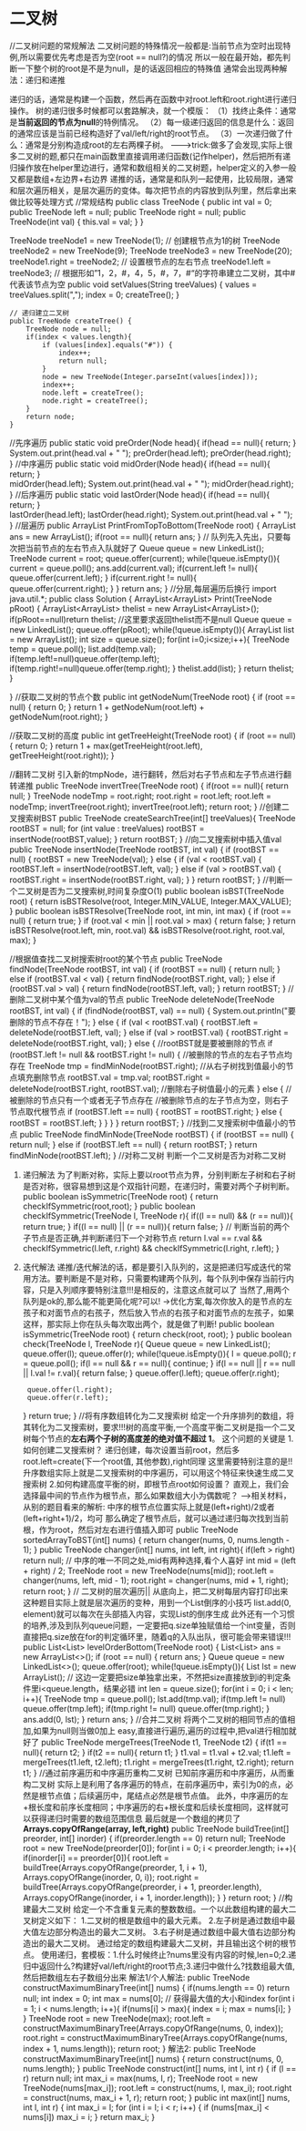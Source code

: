 # 二叉树
//二叉树问题的常规解法
二叉树问题的特殊情况一般都是:当前节点为空时出现特例,所以需要优先考虑是否为空(root == null?)的情况
所以一般在最开始，都先判断一下整个树的root是不是为null，是的话返回相应的特殊值
通常会出现两种解法：递归和递推

递归的话，通常是构建一个函数，然后再在函数中对root.left和root.right进行递归操作。
树的递归很多时候都可以套路解决，就一个模版：
（1）找终止条件：通常是**当前返回的节点为null**的特例情况。
（2）每一级递归返回的信息是什么：返回的通常应该是当前已经构造好了val/left/right的root节点。
（3）一次递归做了什么：通常是分别构造成root的左右两棵子树。
--->trick:做多了会发现,实际上很多二叉树的题,都只在main函数里直接调用递归函数(记作helper)，然后把所有递归操作放在helper里边进行，通常和数组相关的二叉树题，helper定义的入参一般又都是数组+左边界+右边界
递推的话，通常是和队列一起使用，比较局限，通常和层次遍历相关，是层次遍历的变体。每次把节点的内容放到队列里，然后拿出来做比较等处理方式
//常规结构
public class TreeNode {
  public int val = 0;
  public TreeNode left = null;
  public TreeNode right = null;
  public TreeNode(int val) {
    this.val = val;
  }
}

TreeNode treeNode1 = new TreeNode(1); // 创建根节点为1的树
TreeNode treeNode2 = new TreeNode(9);
TreeNode treeNode3 = new TreeNode(20); 
treeNode1.right = treeNode2;	// 设置根节点的左右节点
treeNode1.left = treeNode3;
// 根据形如”1，2，#，4，5，#，7，#“的字符串建立二叉树，其中#代表该节点为空
	public void setValues(String treeValues) {
		values = treeValues.split(",");
		index = 0;
		createTree();
	}

	// 递归建立二叉树
	public TreeNode createTree() {
		TreeNode node = null;
		if(index < values.length){
			if (values[index].equals("#")) {
				index++;
				return null;
			}
			node = new TreeNode(Integer.parseInt(values[index]));
			index++;
			node.left = createTree();
			node.right = createTree();
		}
		return node;
	}
//先序遍历
public static void preOrder(Node head){
    if(head == null){
        return;
    }
    System.out.print(head.val + " ");
    preOrder(head.left);
    preOrder(head.right);
}
//中序遍历
public static void midOrder(Node head){
    if(head == null){
        return;
    }    
    midOrder(head.left);
    System.out.print(head.val + " ");
    midOrder(head.right);
}
//后序遍历
public static void lastOrder(Node head){
    if(head == null){
        return;
    }    
    lastOrder(head.left);
    lastOrder(head.right);
    System.out.print(head.val + " ");
}
//层遍历
public ArrayList<Integer> PrintFromTopToBottom(TreeNode root) {
        ArrayList<Integer> ans = new ArrayList<Integer>();
        if(root == null){
            return ans;
        }
		// 队列先入先出，只要每次把当前节点的左右节点入队就好了
        Queue<TreeNode> queue = new LinkedList<TreeNode>();
        TreeNode current = root;
        queue.offer(current);
        while(!queue.isEmpty()){
            current = queue.poll();
            ans.add(current.val);
            if(current.left != null){
                queue.offer(current.left);
            }
            if(current.right != null){
                queue.offer(current.right);
            }
        }
        return ans;
}
//分层,每层遍历后换行
import java.util.*;
public class Solution {
    ArrayList<ArrayList<Integer>> Print(TreeNode pRoot) {
        ArrayList<ArrayList<Integer>> thelist = new ArrayList<ArrayList<Integer>>();
        if(pRoot==null)return thelist; //这里要求返回thelist而不是null
        Queue<TreeNode> queue = new LinkedList<TreeNode>();
        queue.offer(pRoot);
        while(!queue.isEmpty()){
            ArrayList<Integer> list = new ArrayList<Integer>();
            int size = queue.size();
            for(int i=0;i<size;i++){
            TreeNode temp = queue.poll();
            list.add(temp.val);
            if(temp.left!=null)queue.offer(temp.left);
            if(temp.right!=null)queue.offer(temp.right);
            }
            thelist.add(list);
        }
        return thelist;
    }
 
}
//获取二叉树的节点个数
public int getNodeNum(TreeNode root) {
	if (root == null) {
		return 0;
	}
	return 1 + getNodeNum(root.left) + getNodeNum(root.right);
}

//获取二叉树的高度
public int getTreeHeight(TreeNode root) {
	if (root == null) {
		return 0;
	}
	return 1 + max(getTreeHeight(root.left), getTreeHeight(root.right));
}

//翻转二叉树
引入新的tmpNode，进行翻转，然后对右子节点和左子节点进行翻转递推
public TreeNode invertTree(TreeNode root) {
	if(root == null){
		return null;
	}
	TreeNode nodeTmp = root.right;
	root.right = root.left;
	root.left = nodeTmp;
	invertTree(root.right);
	invertTree(root.left);
	return root;
}
//创建二叉搜索树BST
public TreeNode createSearchTree(int[] treeValues){
	TreeNode rootBST = null;
	for (int value : treeValues) 
		rootBST = insertNode(rootBST,value);
	}
	return rootBST;
}
	//向二叉搜索树中插入值val
	public TreeNode insertNode(TreeNode rootBST, int val) {
		if (rootBST == null) {
			rootBST = new TreeNode(val);
		} else {
			if (val < rootBST.val) {
				rootBST.left = insertNode(rootBST.left, val);
			} else if (val > rootBST.val) {
				rootBST.right = insertNode(rootBST.right, val);
			}
		}
		return rootBST;
	}
//判断一个二叉树是否为二叉搜索树,时间复杂度O(1)
public boolean isBST(TreeNode root) {
	return isBSTResolve(root, Integer.MIN_VALUE, Integer.MAX_VALUE);
}
public boolean isBSTResolve(TreeNode root, int min, int max) {
	if (root == null) {
		return true;
	}
	if (root.val < min || root.val > max) {
		return false;
	}
	return isBSTResolve(root.left, min, root.val) && isBSTResolve(root.right, root.val, max);
}

//根据值查找二叉树搜索树root的某个节点
public TreeNode findNode(TreeNode rootBST, int val) {
	if (rootBST == null) {
		return null;
	} else if (rootBST.val < val) {
		return findNode(rootBST.right, val);
	} else if (rootBST.val > val) {
		return findNode(rootBST.left, val);
	}
	return rootBST;
}
//删除二叉树中某个值为val的节点
public TreeNode deleteNode(TreeNode rootBST, int val) {
	if (findNode(rootBST, val) == null) {
		System.out.println("要删除的节点不存在！");
	} else {
		if (val < rootBST.val) {
			rootBST.left = deleteNode(rootBST.left, val);
		} else if (val > rootBST.val) {
			rootBST.right = deleteNode(rootBST.right, val);
		} else {  //rootBST就是要被删除的节点
			if (rootBST.left != null && rootBST.right != null) {  //被删除的节点的左右子节点均存在
				TreeNode tmp = findMinNode(rootBST.right);  //从右子树找到值最小的节点填充删除节点
				rootBST.val = tmp.val;
				rootBST.right = deleteNode(rootBST.right, rootBST.val);  //删除右子树值最小的元素
			} else {  //被删除的节点只有一个或者无子节点存在
				//被删除节点的左子节点为空，则右子节点取代根节点
				if (rootBST.left == null) {
					rootBST = rootBST.right;
				} else {
					rootBST = rootBST.left;
				}
			}
		}
	}
	return rootBST;
}
//找到二叉搜索树中值最小的节点
public TreeNode findMinNode(TreeNode rootBST) {
	if (rootBST == null) {
		return null;
	} else if (rootBST.left == null) {
		return rootBST;
	}
	return findMinNode(rootBST.left);
}
//对称二叉树
判断一个二叉树是否为对称二叉树
1. 递归解法
为了判断对称，实际上要以root节点为界，分别判断左子树和右子树是否对称，很容易想到这是个双指针问题，在递归时，需要对两个子树判断。
public boolean isSymmetric(TreeNode root) {
	return checkIfSymmetric(root,root);
}
public boolean checkIfSymmetric(TreeNode l, TreeNode r){
	if((l == null) && (r == null)){
		return true;
	}
	if((l == null) || (r == null)){
		return false;
	}
	// 判断当前的两个子节点是否正确,并判断递归下一个对称节点
	return l.val == r.val && checkIfSymmetric(l.left, r.right) && checkIfSymmetric(l.right, r.left);
}
2. 迭代解法
递推/迭代解法的话，都是要引入队列的，这是把递归写成迭代的常用方法。要判断是不是对称，只需要构建两个队列，每个队列中保存当前行内容，只是入列顺序要特别注意!!!是相反的，注意这点就可以了
当然了,用两个队列是ok的,那么能不能更简化呢?可以!
->优化方案,每次你放入的是节点的左孩子和对面节点的右孩子，然后放入节点的右孩子和对面节点的左孩子，如果这样，那实际上你在队头每次取出两个，就是做了判断!
public boolean isSymmetric(TreeNode root) {
	return check(root, root);
}
public boolean check(TreeNode l, TreeNode r){
	Queue<TreeNode> queue = new LinkedList<TreeNode>();
	queue.offer(l);
	queue.offer(r);
	while(!queue.isEmpty()){
		l = queue.poll();
		r = queue.poll();
		if(l == null && r == null){
			continue;
		}
		if(l == null || r == null || l.val != r.val){
			return false;
		}
		queue.offer(l.left);
		queue.offer(r.right);

		queue.offer(l.right);
		queue.offer(r.left);
	}
	return true;
}
//将有序数组转化为二叉搜索树
给定一个升序排列的数组，将其转化为二叉搜索树，要求!!!树的高度平衡,一个高度平衡二叉树是指一个二叉树每个节点的**左右两个子树的高度差的绝对值不超过 1**。
这个问题的关键是
1.如何创建二叉搜索树？
递归创建，每次设置当前root，然后多root.left=create(下一个root值, 其他参数),right同理
这里需要特别注意的是!!升序数组实际上就是二叉搜索树的中序遍历，可以用这个特征来快速生成二叉搜索树
2.如何构建高度平衡的树，即根节点root如何设置？
直观上，我们会选择最中间的节点作为根节点，那么如果数组大小为偶数呢？
-->相关材料，从别的题目看来的解析:
中序的根节点位置实际上就是(left+right)/2或者(left+right+1)/2，均可
那么确定了根节点后，就可以通过递归每次找到当前根，作为root，然后对左右进行值插入即可
public TreeNode sortedArrayToBST(int[] nums) {
	return changer(nums, 0, nums.length - 1);
}
public TreeNode changer(int[] nums, int left, int right){
	if(left > right) return null;
	// 中序的唯一不同之处,mid有两种选择,看个人喜好
	int mid = (left + right) / 2;
	TreeNode root = new TreeNode(nums[mid]);
	root.left = changer(nums, left, mid - 1);
	root.right = changer(nums, mid + 1, right);
	return root;
}
// 二叉树的层次遍历||
从底向上，把二叉树每层内容打印出来
这种题目实际上就是层次遍历的变种，用到一个List倒序的小技巧
list.add(0, element)就可以每次在头部插入内容，实现List的倒序生成
此外还有一个习惯的培养,涉及到队列queue问题，一定要把q.size单独赋值给一个int变量，否则直接把q.size放在for的判定循环里，随着q的入队出队，很可能会带来错误!!!
public List<List<Integer>> levelOrderBottom(TreeNode root) {
	List<List<Integer>> ans = new ArrayList<>();
	if (root == null) {
		return ans;
	}
	Queue<TreeNode> queue = new LinkedList<>();
	queue.offer(root);
	while(!queue.isEmpty()){
		List<Integer> lst = new ArrayList<Integer>();
		// 这边一定要把size单独拿出来，不然把size直接放到i的判定条件里i<queue.length，结果必错
		int len = queue.size();
		for(int i = 0; i < len; i++){
			TreeNode tmp = queue.poll();
			lst.add(tmp.val);
			if(tmp.left != null) queue.offer(tmp.left);
			if(tmp.right != null) queue.offer(tmp.right);
		}
		ans.add(0, lst);
	}
	return ans;
}
//合并二叉树
将两个二叉树的相同节点的值相加,如果为null则当做0加上
easy,直接进行遍历,遍历的过程中,把val进行相加就好了
public TreeNode mergeTrees(TreeNode t1, TreeNode t2) {
	if(t1 == null){
		return t2;
	}
	if(t2 == null){
		return t1;
	}
	t1.val = t1.val + t2.val;
	t1.left = mergeTrees(t1.left, t2.left);
	t1.right = mergeTrees(t1.right, t2.right);
	return t1;
}
//通过前序遍历和中序遍历重构二叉树
已知前序遍历和中序遍历，从而重构二叉树
实际上是利用了各序遍历的特点，在前序遍历中，索引为0的点，必然是根节点值；后续遍历中，尾结点必然是根节点值。
此外，中序遍历的左+根长度和前序长度相同；中序遍历的右+根长度和后续长度相同，这样就可以获得递归时需要的数组范围信息
最后就是一个数组的拷贝了**Arrays.copyOfRange(array, left,right)**
public TreeNode buildTree(int[] preorder, int[] inorder) {
	if(preorder.length == 0) return null;
	TreeNode root = new TreeNode(preorder[0]);
	for(int i = 0; i < preorder.length; i++){
		if(inorder[i] == preorder[0]){
			root.left = buildTree(Arrays.copyOfRange(preorder, 1, i + 1), Arrays.copyOfRange(inorder, 0, i));
			root.right = buildTree(Arrays.copyOfRange(preorder, i + 1, preorder.length), Arrays.copyOfRange(inorder, i + 1, inorder.length));
		}
	}
	return root;
}
//构建最大二叉树
给定一个不含重复元素的整数数组。一个以此数组构建的最大二叉树定义如下：
1.二叉树的根是数组中的最大元素。
2.左子树是通过数组中最大值左边部分构造出的最大二叉树。
3.右子树是通过数组中最大值右边部分构造出的最大二叉树。
通过给定的数组构建最大二叉树，并且输出这个树的根节点。
使用递归，套模板：1.什么时候终止?nums里没有内容的时候,len=0;2.递归中返回什么?构建好val/left/right的root节点;3.递归中做什么?找数组最大值,然后把数组左右子数组分出来
解法1/个人解法:
public TreeNode constructMaximumBinaryTree(int[] nums) {
	if(nums.length == 0) return null;
	int index = 0;
	int max = nums[0];
	// 获得最大值的大小和index
	for(int i = 1; i < nums.length; i++){
		if(nums[i] > max){
			index = i;
			max = nums[i];
		}
	}
	TreeNode root = new TreeNode(max);
	root.left = constructMaximumBinaryTree(Arrays.copyOfRange(nums, 0, index));
	root.right = constructMaximumBinaryTree(Arrays.copyOfRange(nums, index + 1, nums.length));
	return root;
}
解法2:
public TreeNode constructMaximumBinaryTree(int[] nums) {
	return construct(nums, 0, nums.length);
}
public TreeNode construct(int[] nums, int l, int r) {
	if (l == r)
		return null;
	int max_i = max(nums, l, r);
	TreeNode root = new TreeNode(nums[max_i]);
	root.left = construct(nums, l, max_i);
	root.right = construct(nums, max_i + 1, r);
	return root;
}
public int max(int[] nums, int l, int r) {
	int max_i = l;
	for (int i = l; i < r; i++) {
		if (nums[max_i] < nums[i])
			max_i = i;
	}
	return max_i;
}